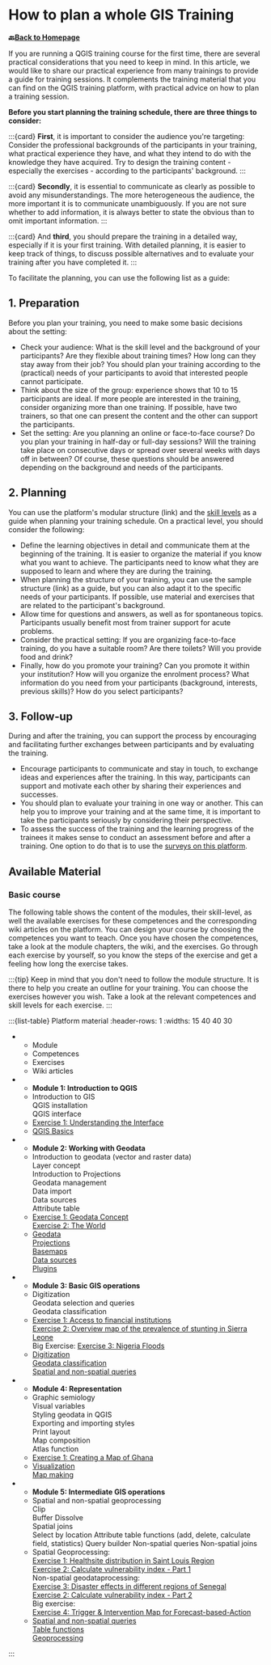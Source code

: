 # How to plan a whole GIS Training

__🔙[Back to Homepage](/content/intro.md)__

If you are running a QGIS training course for the first time, there are several practical considerations that you need to keep in mind. In this article, we would like to share our practical experience from many trainings to provide a guide for training sessions. It complements the training material that you can find on the QGIS training platform, with practical advice on how to plan a training session.  

<!--ADD: clickable cards to jump to different sections of this article -> table with material on the website; overview of exercises-->

<!---->

__Before you start planning the training schedule, there are three things to consider:__

:::{card}
__First__, it is important to consider the audience you're targeting: Consider the professional backgrounds of the participants in your training, what practical experience they have, and what they intend to do with the knowledge they have acquired. Try to design the training content - especially the exercises - according to the participants' background.
:::

:::{card}
__Secondly__, it is essential to communicate as clearly as possible to avoid any misunderstandings. The more heterogeneous the audience, the more important it is to communicate unambiguously. If you are not sure whether to add information, it is always better to state the obvious than to omit important information.
:::

:::{card}
And __third__, you should prepare the training in a detailed way, especially if it is your first training. With detailed planning, it is easier to keep track of things, to discuss possible alternatives and to evaluate your training after you have completed it.
:::


To facilitate the planning, you can use the following list as a guide:

## 1. Preparation

Before you plan your training, you need to make some basic decisions about the setting:

- Check your audience: What is the skill level and the background of your participants? Are they flexible about training times? How long can they stay away from their job? You should plan your training according to the (practical) needs of your participants to avoid that interested people cannot participate. 
- Think about the size of the group: experience shows that 10 to 15 participants are ideal. If more people are interested in the training, consider organizing more than one training. If possible, have two trainers, so that one can present the content and the other can support the participants.
- Set the setting: Are you planning an online or face-to-face course? Do you plan your training in half-day or full-day sessions? Will the training take place on consecutive days or spread over several weeks with days off in between? Of course, these questions should be answered depending on the background and needs of the participants.  

## 2. Planning

 You can use the platform's modular structure (link) and the [skill levels](https://giscience.github.io/gis-training-resource-center/content/intro.html#learning-objectives) as a guide when planning your training schedule. On a practical level, you should consider the following:  

- Define the learning objectives in detail and communicate them at the beginning of the training. It is easier to organize the material if you know what you want to achieve. The participants need to know what they are supposed to learn and where they are during the training.
- When planning the structure of your training, you can use the sample structure (link) as a guide, but you can also adapt it to the specific needs of your participants. If possible, use material and exercises that are related to the participant's background.
- Allow time for questions and answers, as well as for spontaneous topics. Participants usually benefit most from trainer support for acute problems.  
- Consider the practical setting: If you are organizing face-to-face training, do you have a suitable room? Are there toilets? Will you provide food and drink?
- Finally, how do you promote your training? Can you promote it within your institution? How will you organize the enrolment process? What information do you need from your participants (background, interests, previous skills)? How do you select participants?

## 3. Follow-up

During and after the training, you can support the process by encouraging and facilitating further exchanges between participants and by evaluating the training.

- Encourage participants to communicate and stay in touch, to exchange ideas and experiences after the training. In this way, participants can support and motivate each other by sharing their experiences and successes.
- You should plan to evaluate your training in one way or another. This can help you to improve your training and at the same time, it is important to take the participants seriously by considering their perspective.
- To assess the success of the training and the learning progress of the trainees it makes sense to conduct an assessment before and after a training. One option to do that is to use the [surveys on this platform](/content/Trainers_corner/en_how_to_assessment.md).

## Available Material

### Basic course

The following table shows the content of the modules, their skill-level, as well the available exercises for these competences and the corresponding wiki articles on the platform. You can design your course by choosing the competences you want to teach. Once you have chosen the competences, take a look at the module chapters, the wiki, and the exercises. Go through each exercise by yourself, so you know the steps of the exercise and get a feeling how long the exercise takes. 

:::{tip}
Keep in mind that you don't need to follow the module structure. It is there to help you create an outline for your training. You can choose the exercises however you wish. Take a look at the relevant competences and skill levels for each exercise.
:::

<!-----
````{margin}
```{card} Competences
- Introduction to QGIS
- QGIS installation
- QGIS interface
````
--->


:::{list-table} Platform material
:header-rows: 1
:widths: 15 40 40 30 

*   - Module
    - Competences
    - Exercises
    - Wiki articles
*   - __Module 1:  Introduction to QGIS__
    - 
        Introduction to GIS  
        QGIS installation  
        QGIS interface  
    - 
        [Exercise 1: Understanding the Interface](https://giscience.github.io/gis-training-resource-center/content/Module_1/en_qgis_interface_ex1.html)
    - 
        [QGIS Basics](https://giscience.github.io/gis-training-resource-center/content/Wiki/en_qgis_qgis_basics_wiki.html)
*   - __Module 2: Working with Geodata__
    - 
        Introduction to geodata (vector and raster data)  
        Layer concept  
        Introduction to Projections  
        Geodata management  
        Data import  
        Data sources  
        Attribute table
    - 
        [Exercise 1: Geodata Concept](https://giscience.github.io/gis-training-resource-center/content/Module_2/en_qgis_geodata_concept_ex1.html)  
        [Exercise 2: The World](https://giscience.github.io/gis-training-resource-center/content/Modul_2/en_qgis_modul_2_ex_1.html)  
    - 
        [Geodata](https://giscience.github.io/gis-training-resource-center/content/Wiki/en_qgis_geodata_wiki.html)  
        [Projections](https://giscience.github.io/gis-training-resource-center/content/Wiki/en_qgis_projections_wiki.html)  
        [Basemaps](https://giscience.github.io/gis-training-resource-center/content/Wiki/en_qgis_basemaps_wiki.html)  
        [Data sources](https://giscience.github.io/gis-training-resource-center/content/Wiki/en_qgis_data_sources_wiki.html)  
        [Plugins](https://giscience.github.io/gis-training-resource-center/content/Wiki/en_qgis_plugins_wiki.html)  
*   - __Module 3: Basic GIS operations__
    - 
        Digitization  
        Geodata selection and queries  
        Geodata classification  
    - 
        [Exercise 1: Access to financial institutions](https://giscience.github.io/gis-training-resource-center/content/Module_3/en_qgis_digitalisation_ex.html)  
        [Exercise 2: Overview map of the prevalence of stunting in Sierra Leone](https://giscience.github.io/gis-training-resource-center/content/Module_3/en_qgis_classification_exe.html)  
        Big Exercise: 
        [Exercise 3: Nigeria Floods](https://giscience.github.io/gis-training-resource-center/content/Module_3/en_qgis_module_3_ex4.html)  
    - 
        [Digitization](https://giscience.github.io/gis-training-resource-center/content/Wiki/en_qgis_digitalization_wiki.html)  
        [Geodata classification](https://giscience.github.io/gis-training-resource-center/content/Wiki/en_qgis_data_classification_wiki.html)  
        [Spatial and non-spatial queries](https://giscience.github.io/gis-training-resource-center/content/Wiki/en_qgis_queries_wiki.html) 
*   - __Module 4: Representation__
    - 
        Graphic semiology  
        Visual variables  
        Styling geodata in QGIS  
        Exporting and importing styles   
        Print layout   
        Map composition   
        Atlas function
    - 
        [Exercise 1: Creating a Map of Ghana](https://giscience.github.io/gis-training-resource-center/content/Module_4/en_qgis_map_design_I_ex2.html)   
    - 
        [Visualization](https://giscience.github.io/gis-training-resource-center/content/Wiki/en_qgis_visualisation_wiki.html)  
        [Map making](https://giscience.github.io/gis-training-resource-center/content/Wiki/en_qgis_map_making_wiki.html)  
*   - __Module 5: Intermediate GIS operations__
    -   Spatial and non-spatial geoprocessing    
        Clip  
        Buffer
        Dissolve  
        Spatial joins  
        Select by location
        Attribute table functions (add, delete, calculate field, statistics)
        Query builder
        Non-spatial queries
        Non-spatial joins  
    - Spatial Geoprocessing:  
        [Exercise 1: Healthsite distribution in Saint Louis Region](https://giscience.github.io/gis-training-resource-center/content/Modul_5/en_qgis_spatial_tools_ex1.html)  
        [Exercise 2: Calculate vulnerability index - Part 1](https://giscience.github.io/gis-training-resource-center/content/Modul_5/en_qgis_spatial_tools_ex2.html)  
    Non-spatial geodataprocessing:  
        [Exercise 3: Disaster effects in different regions of Senegal](https://giscience.github.io/gis-training-resource-center/content/Modul_5/en_qgis_non_spatial_tools_ex1.html)  
        [Exercise 2: Calculate vulnerability index - Part 2](https://giscience.github.io/gis-training-resource-center/content/Modul_5/en_qgis_non_spatial_tools_ex2.html)  
    Big exercise:  
        [Exercise 4: Trigger & Intervention Map for Forecast-based-Action](https://giscience.github.io/gis-training-resource-center/content/Modul_5/en_qgis_modul_5_ex2.html)  
    - 
        [Spatial and non-spatial queries](https://giscience.github.io/gis-training-resource-center/content/Wiki/en_qgis_queries_wiki.html)  
        [Table functions](https://giscience.github.io/gis-training-resource-center/content/Wiki/en_qgis_table_functions_wiki.html)  
        [Geoprocessing](https://giscience.github.io/gis-training-resource-center/content/Wiki/en_qgis_geoprocessing_wiki.html)  

:::

<!--FIXME: Add/update exercises in the table-->

<!--ADD: Section with Grid-cards with short overview of each exercise-->


<!---### Advanced course

| Module | Competences | Exercises | Wiki articles |
| ------------ | ------------ | -------------- | -------------- |
| Module 6:  | | --- | --- |
| Module 7:  | --- | --- | --- |
| Module 8:  | --- | --- | --- |
| Module 9:  | --- | --- | --- |

### Special courses

| Module | Competences | Exercises | Wiki articles |
| ------------ | ------------ | -------------- | -------------- |
| Module 6: Introduction to QGIS | | --- | --- |
| Module 7: Working with Geodata | --- | --- | --- |
| Module 8: Basic GIS operations | --- | --- | --- |
| Module 9: Representation | --- | --- | --- |

--->